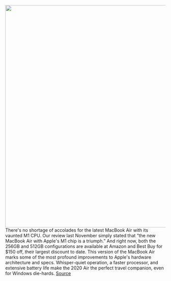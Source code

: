 <img src='https://cdn.vox-cdn.com/thumbor/rsnWcRybOYBBjipJbAte9mDcMaE=/0x0:2040x1360/1200x800/filters:focal(857x517:1183x843)/cdn.vox-cdn.com/uploads/chorus_image/image/69902496/vpavic_4291_20201113_0411.0.0.jpg' width='700px' /><br/>
There's no shortage of accolades for the latest MacBook Air with its vaunted M1 CPU. Our review last November simply stated that “the new MacBook Air with Apple's M1 chip is a triumph.” And right now, both the 256GB and 512GB configurations are available at Amazon and Best Buy for $150 off, their largest discount to date. This version of the MacBook Air marks some of the most profound improvements to Apple's hardware architecture and specs. Whisper-quiet operation, a faster processor, and extensive battery life make the 2020 Air the perfect travel companion, even for Windows die-hards.
<a href='https://www.theverge.com/good-deals/2021/9/24/22689654/macbook-air-m1-roku-dell-4k-monitor-alienware-gaming-laptop-deal-sale'> Source <a/>